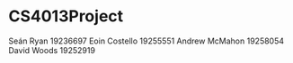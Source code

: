 # CS4013Project

Seán Ryan	19236697
Eoin Costello	19255551
Andrew McMahon	19258054
David Woods	19252919
